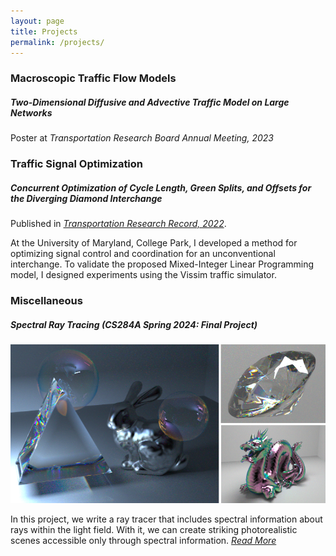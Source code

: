 ```yaml
---
layout: page
title: Projects
permalink: /projects/
---
```

### Macroscopic Traffic Flow Models

#####  Two-Dimensional Diffusive and Advective Traffic Model on Large Networks

Poster at *Transportation Research Board Annual Meeting, 2023*

### Traffic Signal Optimization

##### Concurrent Optimization of Cycle Length, Green Splits, and Offsets for the Diverging Diamond Interchange

Published in [*Transportation Research Record, 2022*](https://journals.sagepub.com/doi/abs/10.1177/03611981221096664).

At the University of Maryland, College Park, I developed a method for optimizing signal control and coordination for an unconventional interchange. To validate the proposed Mixed-Integer Linear Programming model, I designed experiments using the Vissim traffic simulator.

### Miscellaneous

##### Spectral Ray Tracing (CS284A Spring 2024: Final Project)

![Renders](/assets/spectral/images/final_renders.png)

In this project, we write a ray tracer that includes spectral information about rays within the light field. With it, we can create striking photorealistic scenes accessible only through spectral information. [*Read More*](/spectral)
